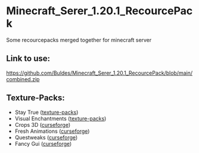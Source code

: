 # Minecraft_Serer_1.20.1_RecourcePack
Some recourcepacks merged together for minecraft server

## Link to use:
https://github.com/Buldes/Minecraft_Serer_1.20.1_RecourcePack/blob/main/combined.zip

## Texture-Packs:
- Stay True ([texture-packs](https://texture-packs.com/resourcepack/stay-true/))
- Visual Enchantments ([texture-packs](https://texture-packs.com/resourcepack/visual-enchantments/))
- Crops 3D ([curseforge](https://www.curseforge.com/minecraft/texture-packs/crops-3d/files/4087715))
- Fresh Animations ([curseforge](https://www.curseforge.com/minecraft/texture-packs/fresh-animations))
- Questweaks ([curseforge](https://www.curseforge.com/minecraft/texture-packs/questweaks))
- Fancy Gui ([curseforge](https://www.curseforge.com/minecraft/texture-packs/fancy-gui-overhaul))

